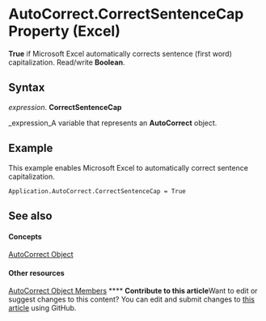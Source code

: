 
# AutoCorrect.CorrectSentenceCap Property (Excel)

 **True** if Microsoft Excel automatically corrects sentence (first word) capitalization. Read/write **Boolean**.


## Syntax

 _expression_. **CorrectSentenceCap**

 _expression_A variable that represents an  **AutoCorrect** object.


## Example

This example enables Microsoft Excel to automatically correct sentence capitalization.


```
Application.AutoCorrect.CorrectSentenceCap = True
```


## See also


#### Concepts


 [AutoCorrect Object](2594722a-2ff9-7175-4d35-0da0ad413b0d.md)
#### Other resources


 [AutoCorrect Object Members](ee525804-da41-f613-3e2a-6f6b115dcdd6.md)
****   **Contribute to this article**Want to edit or suggest changes to this content? You can edit and submit changes to  [this article](https://github.com/jhershey00/VBA_Excel_Test/OpenXMLCon/articles/3e37a79e-8199-4bd1-3601-f51243782128.md) using GitHub.


